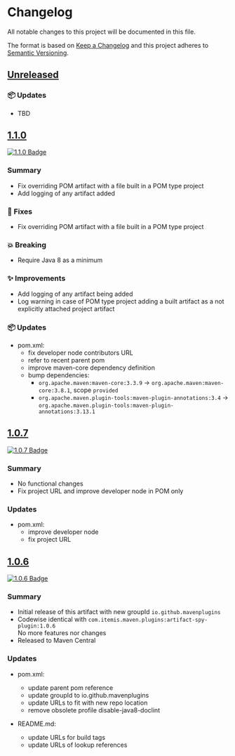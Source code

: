 # Changelog

All notable changes to this project will be documented in this file.

The format is based on [Keep a Changelog](http://keepachangelog.com/)
and this project adheres to [Semantic Versioning](http://semver.org/).

<!-- Format restrictions - see https://common-changelog.org and https://keepachangelog.com/ for details -->
<!-- Each Release must start with a line for the release version of exactly this format: ## [version] -->
<!-- The subsequent comment lines start with a space - not to irritate the release scripts parser!
 ## [major.minor.micro]
 <empty line> - optional sub sections may follow like:
 ### Added:
 - This feature was added
 <empty line>
 ### Changed:
 - This feature was changed
 <empty line>
 ### Removed:
 - This feature was removed
 <empty line>
 ### Fixed:
 - This issue was fixed
 <empty line>
 <empty line> - next line is the starting of the previous release
 ## [major.minor.micro]
 <empty line>
 <...>
 !!! In addition the compare URL links are to be maintained at the end of this CHANGELOG.md as follows.
     These links provide direct access to the GitHub compare vs. the previous release.
     The particular link of a released version will be copied to the release notes of a release accordingly.
     At the end of this file appropriate compare links have to be maintained for each release version in format:
 
  +-current release version
  |
  |                   +-URL to this repo              revious release version tag-+       +-current release version tag
  |                   |                                                           |       |
 [major.minor.micro]: https://github.com/mavenplugins/artifact-spy-plugin/compare/vM.N.u..vM.N.u
-->
<!--
## [Unreleased]

### 🚨 Removed
- TBD

### 💥 Breaking
- TBD

### 📢 Deprecated
- TBD

### 🚀 New Features
- TBD

### 🐛 Fixes
- TBD

### ✨ Improvements
- TBD

### 🔧 Internal Changes
- TBD

### 🚦 Tests
- TBD

### 📦 Updates
- TBD

### 🔒 Security
- TBD

### 📝 Documentation Updates
- TBD
-->

## [Unreleased]

### 📦 Updates
- TBD


## [1.1.0]
<!-- !!! Align version in badge URLs as well !!! -->
[![1.1.0 Badge](https://img.shields.io/nexus/r/io.github.mavenplugins/artifact-spy-plugin?server=https://s01.oss.sonatype.org&label=Maven%20Central&queryOpt=:v=1.1.0)](https://central.sonatype.com/artifact/io.github.mavenplugins/artifact-spy-plugin/1.1.0)

### Summary
- Fix overriding POM artifact with a file built in a POM type project
- Add logging of any artifact added

### 🐛 Fixes
- Fix overriding POM artifact with a file built in a POM type project

### 💥 Breaking
- Require Java 8 as a minimum

### ✨ Improvements
- Add logging of any artifact being added
- Log warning in case of POM type project adding a built artifact as a not explicitly attached project artifact

### 📦 Updates
- pom.xml:
  - fix developer node contributors URL
  - refer to recent parent pom
  - improve maven-core dependency definition
  - bump dependencies:
    - `org.apache.maven:maven-core:3.3.9` -> `org.apache.maven:maven-core:3.8.1`, scope `provided`
    - `org.apache.maven.plugin-tools:maven-plugin-annotations:3.4` -> `org.apache.maven.plugin-tools:maven-plugin-annotations:3.13.1`


## [1.0.7]
<!-- !!! Align version in badge URLs as well !!! -->
[![1.0.7 Badge](https://img.shields.io/nexus/r/io.github.mavenplugins/artifact-spy-plugin?server=https://s01.oss.sonatype.org&label=Maven%20Central&queryOpt=:v=1.0.7)](https://central.sonatype.com/artifact/io.github.mavenplugins/artifact-spy-plugin/1.0.7)

### Summary
- No functional changes
- Fix project URL and improve developer node in POM only

### Updates
- pom.xml:
  - improve developer node
  - fix project URL


## [1.0.6]
<!-- !!! Align version in badge URLs as well !!! -->
[![1.0.6 Badge](https://img.shields.io/nexus/r/io.github.mavenplugins/artifact-spy-plugin?server=https://s01.oss.sonatype.org&label=Maven%20Central&queryOpt=:v=1.0.6)](https://central.sonatype.com/artifact/io.github.mavenplugins/artifact-spy-plugin/1.0.6)

### Summary
- Initial release of this artifact with new groupId `io.github.mavenplugins`
- Codewise identical with `com.itemis.maven.plugins:artifact-spy-plugin:1.0.6`<br>No more features nor changes
- Released to Maven Central

### Updates
- pom.xml:
  - update parent pom reference
  - update groupId to io.github.mavenplugins
  - update URLs to fit with new repo location
  - remove obsolete profile disable-java8-doclint

- README.md:
  - update URLs for build tags
  - update URLs of lookup references


<!--
## []

### NeverReleased
- This is just a dummy placeholder to make the parser of GHCICD/release-notes-from-changelog@v1 happy!
-->

[Unreleased]: https://github.com/mavenplugins/artifact-spy-plugin/compare/v1.1.0..HEAD
[1.1.0]: https://github.com/mavenplugins/artifact-spy-plugin/compare/v1.0.7..v1.1.0
[1.0.7]: https://github.com/mavenplugins/artifact-spy-plugin/compare/v1.0.6..v1.0.7
[1.0.6]: https://github.com/mavenplugins/artifact-spy-plugin/releases/tag/v1.0.6
